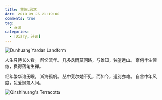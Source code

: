 ```yaml
---
title: 重阳.思念
date: 2018-09-25 21:19:06
comments: true
tag: 
  - 诗词
categories:
  - [Diary, 诗词]
---
```


![Dunhuang Yardan Landform](http://oss.xknife.net/Dunhuang_Yardan_Landform.JPG)

人生只待长久看。
醉忆流年。
几多风雨莫问路，与谁知，独望远山。
奈何半生倥偬，换得落笔生禅。

经年繁华谁无眠。
瀚海孤帆。
丛中莞尔她不见，而如今，道别亦难。
自言中年风度，犹爱飒飒人间。

![Qinshihuang's Terracotta](http://oss.xknife.net/Qinshihuang's_Terracotta.JPG)